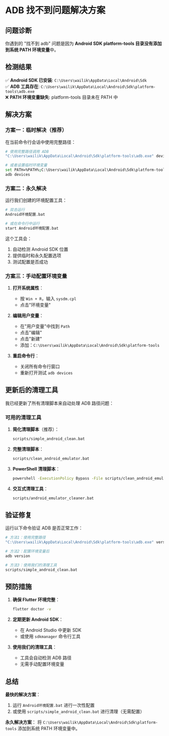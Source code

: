 # ADB 找不到问题解决方案

## 问题诊断

你遇到的 "找不到 adb" 问题是因为 **Android SDK platform-tools 目录没有添加到系统 PATH 环境变量**中。

## 检测结果

✅ **Android SDK 已安装**: `C:\Users\wailik\AppData\Local\Android\Sdk`  
✅ **ADB 工具存在**: `C:\Users\wailik\AppData\Local\Android\Sdk\platform-tools\adb.exe`  
❌ **PATH 环境变量缺失**: platform-tools 目录未在 PATH 中

## 解决方案

### 方案一：临时解决（推荐）

在当前命令行会话中使用完整路径：

```bash
# 使用完整路径调用 ADB
"C:\Users\wailik\AppData\Local\Android\Sdk\platform-tools\adb.exe" devices

# 或者设置临时环境变量
set PATH=%PATH%;C:\Users\wailik\AppData\Local\Android\Sdk\platform-tools
adb devices
```

### 方案二：永久解决

运行我们创建的环境配置工具：

```bash
# 双击运行
Android环境配置.bat

# 或在命令行中运行
start Android环境配置.bat
```

这个工具会：

1. 自动检测 Android SDK 位置
2. 提供临时和永久配置选项
3. 测试配置是否成功

### 方案三：手动配置环境变量

1. **打开系统属性**：
   - 按 `Win + R`，输入 `sysdm.cpl`
   - 点击"环境变量"

2. **编辑用户变量**：
   - 在"用户变量"中找到 `Path`
   - 点击"编辑"
   - 点击"新建"
   - 添加：`C:\Users\wailik\AppData\Local\Android\Sdk\platform-tools`

3. **重启命令行**：
   - 关闭所有命令行窗口
   - 重新打开测试 `adb devices`

## 更新后的清理工具

我已经更新了所有清理脚本来自动处理 ADB 路径问题：

### 可用的清理工具

1. **简化清理脚本**（推荐）：

   ```bash
   scripts/simple_android_clean.bat
   ```

2. **完整清理脚本**：

   ```bash
   scripts/clean_android_emulator.bat
   ```

3. **PowerShell 清理脚本**：

   ```bash
   powershell -ExecutionPolicy Bypass -File scripts/clean_android_emulator.ps1
   ```

4. **交互式清理工具**：

   ```bash
   scripts/android_emulator_cleaner.bat
   ```

## 验证修复

运行以下命令验证 ADB 是否正常工作：

```bash
# 方法1：使用完整路径
"C:\Users\wailik\AppData\Local\Android\Sdk\platform-tools\adb.exe" version

# 方法2：配置环境变量后
adb version

# 方法3：使用我们的清理工具
scripts/simple_android_clean.bat
```

## 预防措施

1. **确保 Flutter 环境完整**：

   ```bash
   flutter doctor -v
   ```

2. **定期更新 Android SDK**：
   - 在 Android Studio 中更新 SDK
   - 或使用 `sdkmanager` 命令行工具

3. **使用我们的清理工具**：
   - 工具会自动检测 ADB 路径
   - 无需手动配置环境变量

## 总结

**最快的解决方案**：

1. 运行 `Android环境配置.bat` 进行一次性配置
2. 或使用 `scripts/simple_android_clean.bat` 进行清理（无需配置）

**永久解决方案**：
将 `C:\Users\wailik\AppData\Local\Android\Sdk\platform-tools` 添加到系统 PATH 环境变量中。
